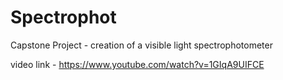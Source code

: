 # Spectrophot
Capstone Project - creation of a visible light spectrophotometer


video link - https://www.youtube.com/watch?v=1GIqA9UIFCE 
